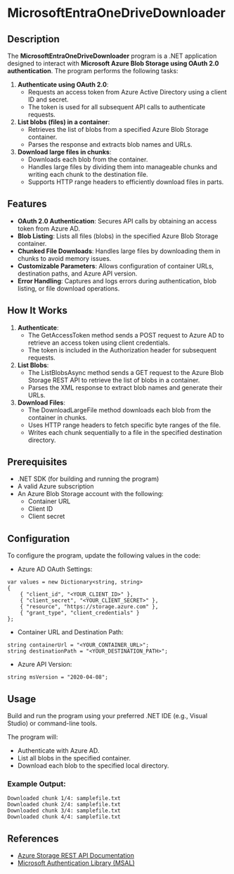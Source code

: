# MicrosoftEntraOneDriveDownloader

## Description
The **MicrosoftEntraOneDriveDownloader** program is a .NET application designed to interact with **Microsoft Azure Blob Storage using OAuth 2.0 authentication**. The program performs the following tasks:

1. **Authenticate using OAuth 2.0**:
 	- Requests an access token from Azure Active Directory using a client ID and secret.
 	- The token is used for all subsequent API calls to authenticate requests.
2. **List blobs (files) in a container**:
	 - Retrieves the list of blobs from a specified Azure Blob Storage container.
	 - Parses the response and extracts blob names and URLs.
3. **Download large files in chunks**:
	- Downloads each blob from the container.
	- Handles large files by dividing them into manageable chunks and writing each chunk to the destination file.
	- Supports HTTP range headers to efficiently download files in parts.

## Features
- **OAuth 2.0 Authentication**: Secures API calls by obtaining an access token from Azure AD.
- **Blob Listing**: Lists all files (blobs) in the specified Azure Blob Storage container.
- **Chunked File Downloads**: Handles large files by downloading them in chunks to avoid memory issues.
- **Customizable Parameters**: Allows configuration of container URLs, destination paths, and Azure API version.
- **Error Handling**: Captures and logs errors during authentication, blob listing, or file download operations.

## How It Works
1. **Authenticate**:
	- The GetAccessToken method sends a POST request to Azure AD to retrieve an access token using client credentials.
	- The token is included in the Authorization header for subsequent requests.
2. **List Blobs**:
	- The ListBlobsAsync method sends a GET request to the Azure Blob Storage REST API to retrieve the list of blobs in a container.
	- Parses the XML response to extract blob names and generate their URLs.
3. **Download Files**:
	- The DownloadLargeFile method downloads each blob from the container in chunks.
	- Uses HTTP range headers to fetch specific byte ranges of the file.
	- Writes each chunk sequentially to a file in the specified destination directory.

## Prerequisites
- .NET SDK (for building and running the program)
- A valid Azure subscription
- An Azure Blob Storage account with the following:
	- Container URL
	- Client ID
	- Client secret

## Configuration
To configure the program, update the following values in the code:
- Azure AD OAuth Settings:
```
var values = new Dictionary<string, string>
{
    { "client_id", "<YOUR_CLIENT_ID>" },
    { "client_secret", "<YOUR_CLIENT_SECRET>" },
    { "resource", "https://storage.azure.com" },
    { "grant_type", "client_credentials" }
};
```
- Container URL and Destination Path:
```
string containerUrl = "<YOUR_CONTAINER_URL>";
string destinationPath = "<YOUR_DESTINATION_PATH>";
```
- Azure API Version:
```
string msVersion = "2020-04-08";
```
## Usage
Build and run the program using your preferred .NET IDE (e.g., Visual Studio) or command-line tools.

The program will:
- Authenticate with Azure AD.
- List all blobs in the specified container.
- Download each blob to the specified local directory.
### Example Output:
```
Downloaded chunk 1/4: samplefile.txt
Downloaded chunk 2/4: samplefile.txt
Downloaded chunk 3/4: samplefile.txt
Downloaded chunk 4/4: samplefile.txt
```
## References
- [Azure Storage REST API Documentation](https://learn.microsoft.com/en-us/rest/api/storageservices/ "Azure Storage REST API Documentation")
- [Microsoft Authentication Library (MSAL)](https://learn.microsoft.com/en-us/entra/identity-platform/msal-overview "Microsoft Authentication Library (MSAL)")
